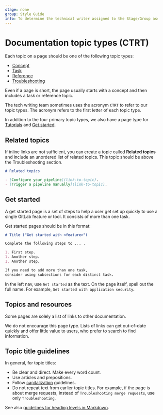 ```yaml
---
stage: none
group: Style Guide
info: To determine the technical writer assigned to the Stage/Group associated with this page, see https://about.gitlab.com/handbook/product/ux/technical-writing/#assignments
---
```


# Documentation topic types (CTRT)

Each topic on a page should be one of the following topic types:

- [Concept](concept.md)
- [Task](task.md)
- [Reference](reference.md)
- [Troubleshooting](troubleshooting.md)

Even if a page is short, the page usually starts with a concept and then
includes a task or reference topic.

The tech writing team sometimes uses the acronym `CTRT` to refer to our topic types.
The acronym refers to the first letter of each topic type.

In addition to the four primary topic types, we also have a page type for
[Tutorials](tutorial.md) and [Get started](#get-started).

## Related topics

If inline links are not sufficient, you can create a topic called **Related topics**
and include an unordered list of related topics. This topic should be above the Troubleshooting section.

```markdown
# Related topics

- [Configure your pipeline](link-to-topic).
- [Trigger a pipeline manually](link-to-topic).
```

## Get started

A get started page is a set of steps to help a user get set up
quickly to use a single GitLab feature or tool.
It consists of more than one task.

Get started pages should be in this format:

```markdown
# Title ("Get started with <feature>")

Complete the following steps to ... .

1. First step.
1. Another step.
1. Another step.

If you need to add more than one task,
consider using subsections for each distinct task.
```

In the left nav, use `Get started` as the text. On the page itself, spell out
the full name. For example, `Get started with application security`.

## Topics and resources

Some pages are solely a list of links to other documentation.

We do not encourage this page type. Lists of links can get out-of-date quickly
and offer little value to users, who prefer to search to find information.

## Topic title guidelines

In general, for topic titles:

- Be clear and direct. Make every word count.
- Use articles and prepositions.
- Follow [capitalization](../styleguide/index.md#capitalization) guidelines.
- Do not repeat text from earlier topic titles. For example, if the page is about merge requests,
  instead of `Troubleshooting merge requests`, use only `Troubleshooting`.

See also [guidelines for heading levels in Markdown](../styleguide/index.md#heading-levels-in-markdown).
